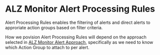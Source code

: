 # ALZ Monitor Alert Processing Rules

Alert Processing Rules enables the filtering of alerts and direct alerts to approriate action groups based on filter criteria.

How we povision Alert Processing Rules will depend on the approach selected in [ALZ Monitor Alert Approach](https://github.com/Azure/alz-monitor/docs/wiki/alertapproach.md), specifically as we need to know which Action Group to attach to per alert.
